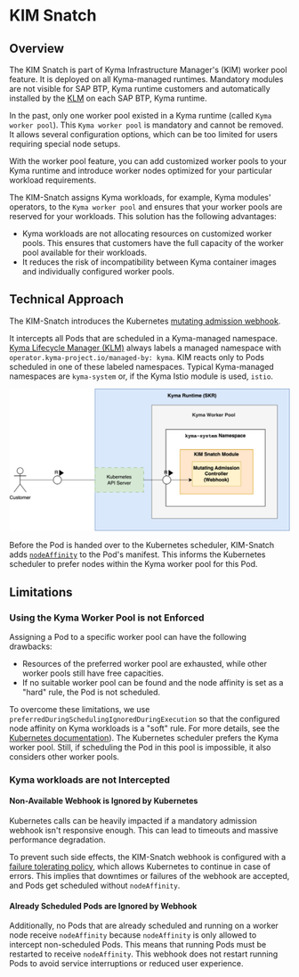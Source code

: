 # KIM Snatch

## Overview
The KIM Snatch is part of Kyma Infrastructure Manager's (KIM) worker pool feature. It is deployed on all Kyma-managed runtimes. Mandatory modules are not visible for  SAP BTP, Kyma runtime customers and automatically installed by the [KLM](https://github.com/kyma-project/lifecycle-manager) on each SAP BTP, Kyma runtime.

In the past, only one worker pool existed in a Kyma runtime (called `Kyma worker pool`). This `Kyma worker pool` is mandatory and cannot be removed. It allows several configuration options, which can be too limited for users requiring special node setups.

With the worker pool feature, you can add customized worker pools to your Kyma runtime and introduce worker nodes optimized for your particular workload requirements. 

The KIM-Snatch assigns Kyma workloads, for example, Kyma modules' operators, to the `Kyma worker pool` and ensures that your worker pools are reserved for your workloads. This solution has the following advantages:

* Kyma workloads are not allocating resources on customized worker pools. This ensures that customers have the full capacity of the worker pool available for their workloads.
* It reduces the risk of incompatibility between Kyma container images and individually configured worker pools.

## Technical Approach

The KIM-Snatch introduces the Kubernetes [mutating admission webhook](https://kubernetes.io/docs/reference/access-authn-authz/admission-controllers/#mutatingadmissionwebhook).

It intercepts all Pods that are scheduled in a Kyma-managed namespace. [Kyma Lifecycle Manager (KLM)](https://github.com/kyma-project/lifecycle-manager) always labels a managed namespace with `operator.kyma-project.io/managed-by: kyma`. KIM reacts only to Pods scheduled in one of these labeled namespaces. Typical Kyma-managed namespaces are `kyma-system` or, if the Kyma Istio module is used,  `istio`.

![KIM Snatch Webhook](./assets/snatch-deployment.png)

Before the Pod is handed over to the Kubernetes scheduler, KIM-Snatch adds [`nodeAffinity`](https://kubernetes.io/docs/concepts/scheduling-eviction/assign-pod-node/#node-affinity) to the Pod's manifest. This informs the Kubernetes scheduler to prefer nodes within the Kyma worker pool for this Pod. 

## Limitations

### Using the Kyma Worker Pool is not Enforced
Assigning a Pod to a specific worker pool can have the following drawbacks:

* Resources of the preferred worker pool are exhausted, while other worker pools still have free capacities.
* If no suitable worker pool can be found and the node affinity is set as a "hard" rule, the Pod is not scheduled.

To overcome these limitations, we use `preferredDuringSchedulingIgnoredDuringExecution` so that the configured node affinity on Kyma workloads is a "soft" rule. For more details, see the [Kubernetes documentation](https://kubernetes.io/docs/concepts/scheduling-eviction/assign-pod-node/#node-affinity)). The Kubernetes scheduler prefers the Kyma worker pool. Still, if scheduling the Pod in this pool is impossible, it also considers other worker pools.

### Kyma workloads are not Intercepted

#### Non-Available Webhook is Ignored by Kubernetes
Kubernetes calls can be heavily impacted if a mandatory admission webhook isn't responsive enough. This can lead to timeouts and massive performance degradation.

To prevent such side effects, the KIM-Snatch webhook is configured with a [failure tolerating policy](https://kubernetes.io/docs/reference/access-authn-authz/extensible-admission-controllers/#failure-policy), which allows Kubernetes to continue in case of errors. This implies that downtimes or failures of the webhook are accepted, and Pods get scheduled without `nodeAffinity`.

#### Already Scheduled Pods are Ignored by Webhook
Additionally, no Pods that are already scheduled and running on a worker node receive `nodeAffinity` because `nodeAffinity` is only allowed to intercept non-scheduled Pods. This means that running Pods must be restarted to receive `nodeAffinity`. This webhook does not restart running Pods to avoid service interruptions or reduced user experience.